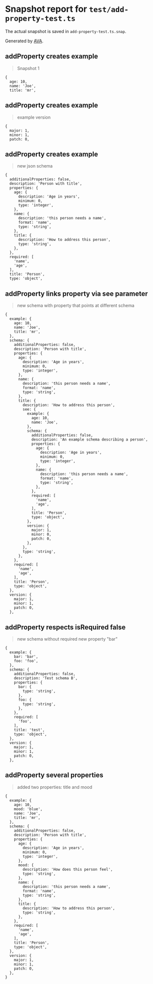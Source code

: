 # Snapshot report for `test/add-property-test.ts`

The actual snapshot is saved in `add-property-test.ts.snap`.

Generated by [AVA](https://ava.li).

## addProperty creates example

> Snapshot 1

    {
      age: 10,
      name: 'Joe',
      title: 'mr',
    

## addProperty creates example

> example version

    {
      major: 1,
      minor: 1,
      patch: 0,
    

## addProperty creates example

> new json schema

    {
      additionalProperties: false,
      description: 'Person with title',
      properties: {
        age: {
          description: 'Age in years',
          minimum: 0,
          type: 'integer',
        },
        name: {
          description: 'this person needs a name',
          format: 'name',
          type: 'string',
        },
        title: {
          description: 'How to address this person',
          type: 'string',
        },
      },
      required: [
        'name',
        'age',
      ],
      title: 'Person',
      type: 'object',
    

## addProperty links property via see parameter

> new schema with property that points at different schema

    {
      example: {
        age: 10,
        name: 'Joe',
        title: 'mr',
      },
      schema: {
        additionalProperties: false,
        description: 'Person with title',
        properties: {
          age: {
            description: 'Age in years',
            minimum: 0,
            type: 'integer',
          },
          name: {
            description: 'this person needs a name',
            format: 'name',
            type: 'string',
          },
          title: {
            description: 'How to address this person',
            see: {
              example: {
                age: 10,
                name: 'Joe',
              },
              schema: {
                additionalProperties: false,
                description: 'An example schema describing a person',
                properties: {
                  age: {
                    description: 'Age in years',
                    minimum: 0,
                    type: 'integer',
                  },
                  name: {
                    description: 'this person needs a name',
                    format: 'name',
                    type: 'string',
                  },
                },
                required: [
                  'name',
                  'age',
                ],
                title: 'Person',
                type: 'object',
              },
              version: {
                major: 1,
                minor: 0,
                patch: 0,
              },
            },
            type: 'string',
          },
        },
        required: [
          'name',
          'age',
        ],
        title: 'Person',
        type: 'object',
      },
      version: {
        major: 1,
        minor: 1,
        patch: 0,
      },
    

## addProperty respects isRequired false

> new schema without required new property "bar"

    {
      example: {
        bar: 'bar',
        foo: 'foo',
      },
      schema: {
        additionalProperties: false,
        description: 'Test schema B',
        properties: {
          bar: {
            type: 'string',
          },
          foo: {
            type: 'string',
          },
        },
        required: [
          'foo',
        ],
        title: 'test',
        type: 'object',
      },
      version: {
        major: 1,
        minor: 1,
        patch: 0,
      },
    

## addProperty several properties

> added two properties: title and mood

    {
      example: {
        age: 10,
        mood: 'blue',
        name: 'Joe',
        title: 'mr',
      },
      schema: {
        additionalProperties: false,
        description: 'Person with title',
        properties: {
          age: {
            description: 'Age in years',
            minimum: 0,
            type: 'integer',
          },
          mood: {
            description: 'How does this person feel',
            type: 'string',
          },
          name: {
            description: 'this person needs a name',
            format: 'name',
            type: 'string',
          },
          title: {
            description: 'How to address this person',
            type: 'string',
          },
        },
        required: [
          'name',
          'age',
        ],
        title: 'Person',
        type: 'object',
      },
      version: {
        major: 1,
        minor: 1,
        patch: 0,
      },
    }